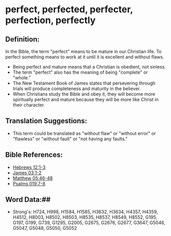 # perfect, perfected, perfecter, perfection, perfectly #

## Definition: ##

In the Bible, the term "perfect" means to be mature in our Christian life. To perfect something means to work at it until it is excellent and without flaws.

* Being perfect and mature means that a Christian is obedient, not sinless.
* The term "perfect" also has the meaning of being "complete" or "whole."
* The New Testament Book of James states that persevering through trials will produce completeness and maturity in the believer.
* When Christians study the Bible and obey it, they will become more spiritually perfect and mature because they will be more like Christ in their character.

## Translation Suggestions: ##

* This term could be translated as "without flaw" or "without error" or "flawless" or "without fault" or "not having any faults."

## Bible References: ##

* [Hebrews 12:1-3](rc://en/tn/help/heb/12/01)
* [James 03:1-2](rc://en/tn/help/jas/03/01)
* [Matthew 05:46-48](rc://en/tn/help/mat/05/46)
* [Psalms 019:7-8](rc://en/tn/help/psa/019/007)

## Word Data:##

* Strong's: H724, H998, H1584, H1585, H3632, H3634, H4357, H4359, H4512, H8003, H8502, H8503, H8535, H8537, H8549, H8552, G195, G197, G199, G739, G1295, G2005, G2675, G2676, G2677, G3647, G5046, G5047, G5048, G5050, G5052
